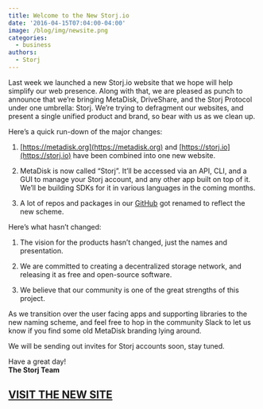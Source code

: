 ```yaml
---
title: Welcome to the New Storj.io
date: '2016-04-15T07:04:00-04:00'
image: /blog/img/newsite.png
categories:
  - business
authors:
  - Storj
---
```

Last week we launched a new Storj.io website that we hope will help simplify our web presence. Along with that, we are pleased as punch to announce that we’re bringing MetaDisk, DriveShare, and the Storj Protocol under one umbrella: Storj. We’re trying to defragment our websites, and present a single unified product and brand, so bear with us as we clean up.  

<!--more-->

Here’s a quick run-down of the major changes:

1.  [https://metadisk.org](https://metadisk.org) and [https://storj.io](https://storj.io) have been combined into one new website.  
    
2.  MetaDisk is now called “Storj”. It’ll be accessed via an API, CLI, and a GUI to manage your Storj account, and any other app built on top of it. We’ll be building SDKs for it in various languages in the coming months.  
    
3.  A lot of repos and packages in our [GitHub](https://github.com/Storj) got renamed to reflect the new scheme.  
    

Here’s what hasn’t changed:

1.  The vision for the products hasn’t changed, just the names and presentation.  
    
2.  We are committed to creating a decentralized storage network, and releasing it as free and open-source software.  
    
3.  We believe that our community is one of the great strengths of this project.  
    

As we transition over the user facing apps and supporting libraries to the new naming scheme, and feel free to hop in the community Slack to let us know if you find some old MetaDisk branding lying around.

We will be sending out invites for Storj accounts soon, stay tuned.

Have a great day!  
**The Storj Team**  
  

[VISIT THE NEW SITE](https://storj.io)
--------------------------------------
